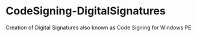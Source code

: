 # CodeSigning-DigitalSignatures
Creation of Digital Signatures also known as Code Signing for Windows PE
